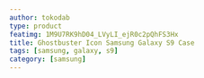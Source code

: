 ```yaml
---
author: tokodab
type: product
featimg: 1M9U7RK9hD04_LVyLI_ejR0c2pQhFS3Hx
title: Ghostbuster Icon Samsung Galaxy S9 Case
tags: [samsung, galaxy, s9]
category: [samsung]
---
```

